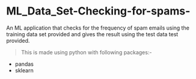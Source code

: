 # ML_Data_Set-Checking-for-spams-
An ML application that checks for the frequency of spam emails using the training data set provided and gives the result using the test data test provided.
>
>This is made using python with following packages:-
- pandas
- sklearn
